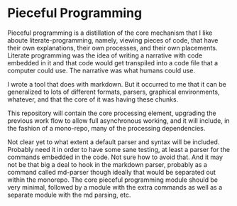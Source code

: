 # Pieceful Programming

Pieceful programming is a distillation of the core mechanism that I like
aboute literate-programming, namely, viewing pieces of code, that have their
own explanations, their own processes, and their own placements. Literate
programming was the idea of writing a narrative with code embedded in it and
that code would get transpiled into a code file that a computer could use. The
narrative was what humans could use. 

I wrote a tool that does with markdown. But it occurred to me that it can be
generalized to lots of different formats, parsers, graphical environments,
whatever, and that the core of it was having these chunks. 

This repository will contain the core processing element, upgrading the
previous work flow to allow full asynchronous working, and it will include, in
the fashion of a mono-repo, many of the processing dependencies. 

Not clear yet to what extent a default parser and syntax will be included.
Probably need it in order to have some sane testing, at least a parser for the
commands embedded in the code. Not sure how to avoid that. And it may not be
that big a deal to hook in the markdown parser, probably as a command called
md-parser though ideally that would be separated out within the monorepo. The
core pieceful programming module should be very minimal, followed by a module
with the extra commands as well as a separate module with the md parsing, etc. 




